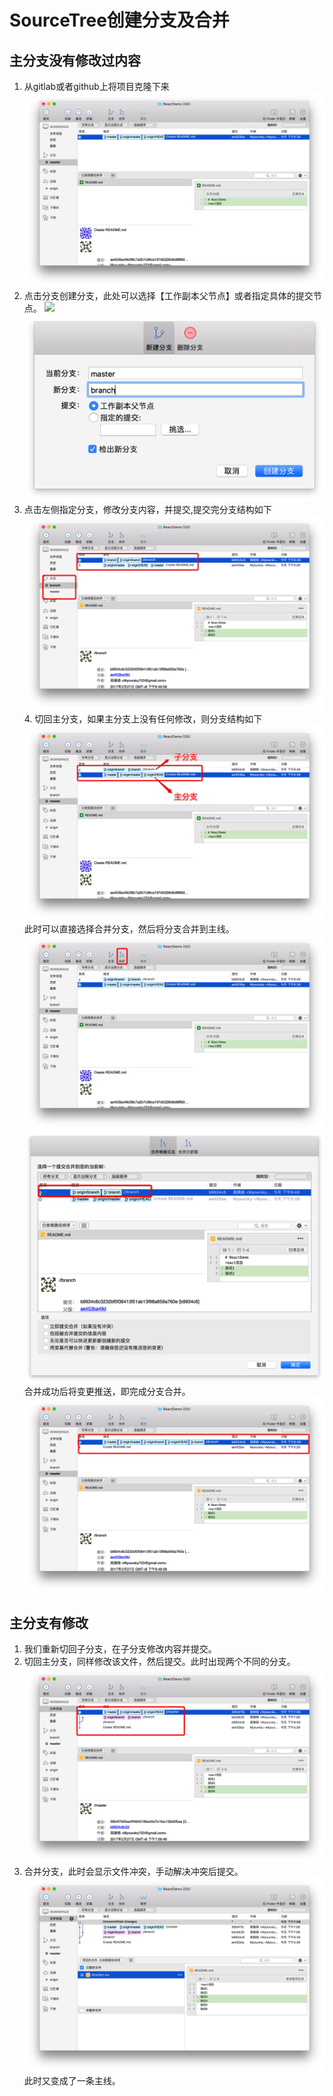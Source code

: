 # SourceTree创建分支及合并
## 主分支没有修改过内容
1. 从gitlab或者github上将项目克隆下来
	![](/images/1-4.png)
2. 点击分支创建分支，此处可以选择【工作副本父节点】或者指定具体的提交节点。
	![](/imagse/2-3.png)![](/images/3-1.png)
3. 点击左侧指定分支，修改分支内容，并提交,提交完分支结构如下
	 ![](/images/4.png)
   4. 切回主分支，如果主分支上没有任何修改，则分支结构如下
	![](/images/5-1.png)
	此时可以直接选择合并分支，然后将分支合并到主线。
	![](/images/6.png)![](/images/7.png)
	合并成功后将变更推送，即完成分支合并。
	![](/images/8.png)
## 主分支有修改
1. 我们重新切回子分支，在子分支修改内容并提交。
2. 切回主分支，同样修改该文件，然后提交。此时出现两个不同的分支。
	![](/images/9.png)
3.  合并分支，此时会显示文件冲突，手动解决冲突后提交。
	![](/images/10.png)
	此时又变成了一条主线。
